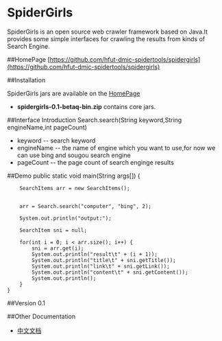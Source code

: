 # SpiderGirls
SpiderGirls is an open source web crawler framework based on Java.It provides
  some simple interfaces for crawling the results from kinds of Search Engine. 


##HomePage
[https://github.com/hfut-dmic-spidertools/spidergirls](https://github.com/hfut-dmic-spidertools/spidergirls)


##Installation

SpiderGirls jars are available on the [HomePage](https://github.com/hfut-dmic-spidertools/spidergirls)

+ __spidergirls-0.1-betaq-bin.zip__ contains core jars.


##Interface Introduction
Search.search(String keyword,String engineName,int pageCount)
+ keyword -- search keyword
+ engineName -- the name of engine which you want to use,for now we can use bing and sougou search engine
+ pageCount -- the page count of search enginge results


##Demo
    public static void main(String args[]) {
       
        SearchItems arr = new SearchItems();


        arr = Search.search("computer", "bing", 2);

        System.out.println("output:");

        SearchItem sni = null;

        for(int i = 0; i < arr.size(); i++) {
            sni = arr.get(i);
            System.out.println("result\t" + (i + 1));
            System.out.println("title\t" + sni.getTitle());
            System.out.println("link\t" + sni.getLink());
            System.out.println("content\t" + sni.getContent());
            System.out.println();
        }
    }


##Version 
0.1

##Other Documentation
+ [中文文档](https://github.com/hfut-dmic-spidertools/spidergirls/blob/master/README.zh-cn.md)
